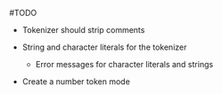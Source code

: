 #TODO

- Tokenizer should strip comments

- String and character literals for the tokenizer

	- Error messages for character literals and strings

- Create a number token mode
